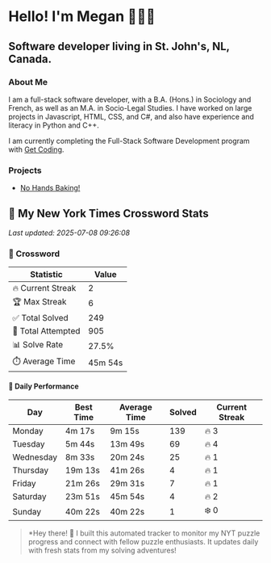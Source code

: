 # Hello! I'm Megan 👩🏻‍💻

## Software developer living in St. John's, NL, Canada.

### About Me

<p>I am a full-stack software developer, with a B.A. (Hons.) in Sociology and French, as well as an M.A. in Socio-Legal Studies. I have worked on large projects in Javascript, HTML, CSS, and C#, and also have experience and literacy in Python and C++.</p>

I am currently completing the Full-Stack Software Development program with [Get Coding](https://www.getcoding.ca/).

### Projects

* [No Hands Baking!](https://mpartificer.github.io/NoHandsBaking/)

<!-- NYT_STATS_START -->
## 🧩 My New York Times Crossword Stats

*Last updated: 2025-07-08 09:26:08*

### 🎯 Crossword

| Statistic | Value |
|-----------|-------|
| 🔥 Current Streak | 2 |
| 🏆 Max Streak | 6 |
| ✅ Total Solved | 249 |
| 🎲 Total Attempted | 905 |
| 📊 Solve Rate | 27.5% |
| ⏱️ Average Time | 45m 54s |

#### 📅 Daily Performance

| Day | Best Time | Average Time | Solved | Current Streak |
|-----|-----------|--------------|--------|----------------|
| Monday | 4m 17s | 9m 15s | 139 | 🔥 3 |
| Tuesday | 5m 44s | 13m 49s | 69 | 🔥 4 |
| Wednesday | 8m 33s | 20m 24s | 25 | 🔥 1 |
| Thursday | 19m 13s | 41m 26s | 4 | 🔥 1 |
| Friday | 21m 26s | 29m 31s | 7 | 🔥 1 |
| Saturday | 23m 51s | 45m 54s | 4 | 🔥 2 |
| Sunday | 40m 22s | 40m 22s | 1 | ❄️ 0 |


<!-- NYT_STATS_END -->

> *Hey there! 👋 I built this automated tracker to monitor my NYT puzzle progress and connect with fellow puzzle enthusiasts. It updates daily with fresh stats from my solving adventures!
